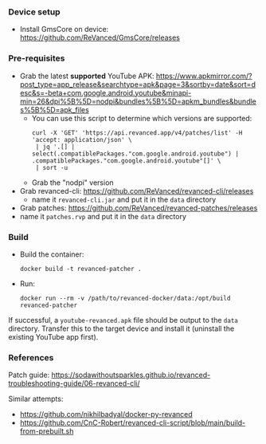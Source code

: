 ### Device setup
 - Install GmsCore on device: https://github.com/ReVanced/GmsCore/releases
### Pre-requisites
 - Grab the latest **supported** YouTube APK: https://www.apkmirror.com/?post_type=app_release&searchtype=apk&page=3&sortby=date&sort=desc&s=-beta+com.google.android.youtube&minapi-min=26&dpi%5B%5D=nodpi&bundles%5B%5D=apkm_bundles&bundles%5B%5D=apk_files
   - You can use this script to determine which versions are supported:
     ```
     curl -X 'GET' 'https://api.revanced.app/v4/patches/list' -H 'accept: application/json' \
      | jq '.[] | select(.compatiblePackages."com.google.android.youtube") | .compatiblePackages."com.google.android.youtube"[]' \
      | sort -u
     ```
   - Grab the "nodpi" version
 - Grab revanced-cli: https://github.com/ReVanced/revanced-cli/releases
   - name it `revanced-cli.jar` and put it in the `data` directory
 - Grab patches: https://github.com/ReVanced/revanced-patches/releases
  - name it `patches.rvp` and put it in the `data` directory

### Build
 - Build the container:
    ```
    docker build -t revanced-patcher .
    ```
 - Run:
    ```
    docker run --rm -v /path/to/revanced-docker/data:/opt/build revanced-patcher
    ```

If successful, a `youtube-revanced.apk` file should be output to the `data` directory. Transfer this to the target device and install it (uninstall the existing YouTube app first).

### References

Patch guide: https://sodawithoutsparkles.github.io/revanced-troubleshooting-guide/06-revanced-cli/

Similar attempts:
 - https://github.com/nikhilbadyal/docker-py-revanced
 - https://github.com/CnC-Robert/revanced-cli-script/blob/main/build-from-prebuilt.sh
